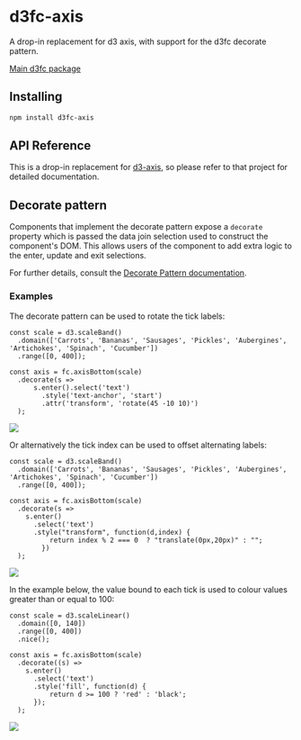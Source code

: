 # d3fc-axis

A drop-in replacement for d3 axis, with support for the d3fc decorate pattern.

[Main d3fc package](https://github.com/d3fc/d3fc)

## Installing

```bash
npm install d3fc-axis
```

## API Reference

This is a drop-in replacement for [d3-axis](https://github.com/d3/d3-axis), so please refer to that project for detailed documentation.

## Decorate pattern

Components that implement the decorate pattern expose a `decorate` property which is passed the data join selection used to construct the component's DOM. This allows users of the component to add extra logic to the enter, update and exit selections.

For further details, consult the [Decorate Pattern documentation](https://d3fc.io/introduction/decorate-pattern.html).

### Examples

The decorate pattern can be used to rotate the tick labels:

```
const scale = d3.scaleBand()
  .domain(['Carrots', 'Bananas', 'Sausages', 'Pickles', 'Aubergines', 'Artichokes', 'Spinach', 'Cucumber'])
  .range([0, 400]);

const axis = fc.axisBottom(scale)
  .decorate(s =>
      s.enter().select('text')
        .style('text-anchor', 'start')
        .attr('transform', 'rotate(45 -10 10)')
  );
```

<img src="screenshots/rotate.png"/>

Or alternatively the tick index can be used to offset alternating labels:

```
const scale = d3.scaleBand()
  .domain(['Carrots', 'Bananas', 'Sausages', 'Pickles', 'Aubergines', 'Artichokes', 'Spinach', 'Cucumber'])
  .range([0, 400]);

const axis = fc.axisBottom(scale)
  .decorate(s =>
    s.enter()
      .select('text')
      .style("transform", function(d,index) {
          return index % 2 === 0  ? "translate(0px,20px)" : "";
        })
  );
```

<img src="screenshots/offset.png"/>

In the example below, the value bound to each tick is used to colour values greater than or equal to 100:

```
const scale = d3.scaleLinear()
  .domain([0, 140])
  .range([0, 400])
  .nice();

const axis = fc.axisBottom(scale)
  .decorate((s) =>
    s.enter()
      .select('text')
      .style('fill', function(d) {
          return d >= 100 ? 'red' : 'black';
      });
  );
```

<img src="screenshots/color.png"/>
